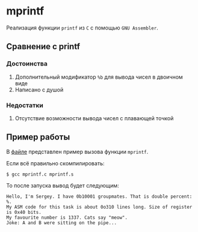 # mprintf

Реализация функции `printf` из `C` с помощью `GNU Assembler`.

## Сравнение с printf

### Достоинства

1. Дополнительный модификатор `%b` для вывода чисел в двоичном виде
2. Написано с душой

### Недостатки

1. Отсутствие возможности вывода чисел с плавающей точкой

## Пример работы

В [файле](./mprintf.c) представлен пример вызова функции `mprintf`.

Если всё правильно скомпилировать:

```
$ gcc mprintf.c mprintf.s
```

То после запуска вывод будет следующим:

```
Hello, I'm Sergey. I have 0b10001 groupmates. That is double percent: %.
My ASM code for this task is about 0o310 lines long. Size of register is 0x40 bits.
My favourite number is 1337. Cats say "meow".
Joke: A and B were sitting on the pipe...
```
